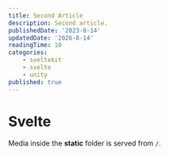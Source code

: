 ```yaml
---
title: Second Article
description: Second article.
publishedDate: '2023-8-14'
updatedDate: '2026-8-14'
readingTime: 10
categories:
    - sveltekit
    - svelte
    - unity
published: true
---
```


# Svelte

Media inside the **static** folder is served from `/`.
